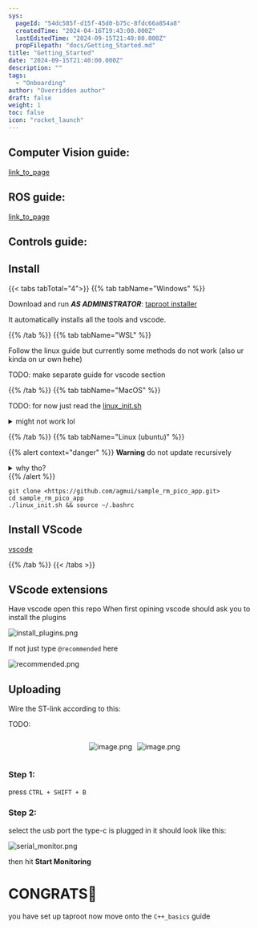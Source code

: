 ```yaml
---
sys:
  pageId: "54dc585f-d15f-45d0-b75c-8fdc66a854a8"
  createdTime: "2024-04-16T19:43:00.000Z"
  lastEditedTime: "2024-09-15T21:40:00.000Z"
  propFilepath: "docs/Getting_Started.md"
title: "Getting_Started"
date: "2024-09-15T21:40:00.000Z"
description: ""
tags:
  - "Onboarding"
author: "Overridden author"
draft: false
weight: 1
toc: false
icon: "rocket_launch"
---
```


## Computer Vision guide:

[link_to_page](86d45bc0-388b-4d26-8848-44f255f73d0e)

## ROS guide:

[link_to_page](3c76c1de-ec8f-46d6-8b0a-294005edc2d5)

## Controls guide:

## Install

{{< tabs tabTotal="4">}}
{{% tab tabName="Windows" %}}

Download and run _**AS ADMINISTRATOR**_: [taproot installer](https://github.com/Thornbots/TeachingFreshies/releases/tag/1.0)

It automatically installs all the tools and vscode.

{{% /tab %}}
{{% tab tabName="WSL" %}}

Follow the linux guide but currently some methods do not work (also ur kinda on ur own hehe)

TODO: make separate guide for vscode section

{{% /tab %}}
{{% tab tabName="MacOS" %}}

TODO: for now just read the [linux_init.sh](https://github.com/agmui/sample_rm_pico_app/blob/main/linux_init.sh)

<details>
<summary>might not work lol</summary>

`brew install libusb pkg-config`

Next install: [vscode](https://code.visualstudio.com/Download)

</details>

{{% /tab %}}
{{% tab tabName="Linux (ubuntu)" %}}

{{% alert context="danger" %}}
**Warning** do not update recursively
<details>
<summary>why tho?</summary>
There are some submodules that may go on for a while (like tinyusb) and I highly
recommend you don't need to get them.
If you want to see what submodules I update just look in `linux_init.sh`
</details>
{{% /alert %}}

```shell
git clone <https://github.com/agmui/sample_rm_pico_app.git>
cd sample_rm_pico_app
./linux_init.sh && source ~/.bashrc
```

## Install VScode

[vscode](https://code.visualstudio.com/Download)

{{% /tab %}}
{{< /tabs >}}

## VScode extensions

Have vscode open this repo
When first opining vscode should ask you to install the plugins

![install_plugins.png](https://prod-files-secure.s3.us-west-2.amazonaws.com/d518164a-d88e-44d1-a4ee-3adb3bd8bce0/89bd30f0-1825-4e77-867b-0a41ce370880/install_plugins.png?X-Amz-Algorithm=AWS4-HMAC-SHA256&X-Amz-Content-Sha256=UNSIGNED-PAYLOAD&X-Amz-Credential=ASIAZI2LB466Q4NPDTM6%2F20250226%2Fus-west-2%2Fs3%2Faws4_request&X-Amz-Date=20250226T121415Z&X-Amz-Expires=3600&X-Amz-Security-Token=IQoJb3JpZ2luX2VjECQaCXVzLXdlc3QtMiJHMEUCIQCxVqujynLXJXgv8AX70XzNV0KF8NXF9MqTAFOqh6VaVAIgRzZKPjlC8YK3fuHqBUVYwklUPT3jX28cNDTuLhL9wmwq%2FwMIXRAAGgw2Mzc0MjMxODM4MDUiDKjX4H6CGDJYCb396SrcA34NfaoRzTUHf%2FjDT7Ln7khaS522jjuDJNj8jd4MJHprw6MM1jK1Uuh8nPuETQlVMhLKHp0JanyZt8jwMBGtE79NsQo32PctuwBbuYaUG6sbXlEVeTn%2FQEH2rPz%2BP0R42vdPF6dAyUm0uM2nJmpT8ugsOnHSciykZj3j3zfPmZ21fXNlteLA59iO0cmorlF4AB74GoUiRCzLYYxe8XVNpy7M%2FGGLNMKvro%2B7LdDbgfRoCZAmSHHRLB0h1q%2BTaWYcjFGVFTjMBverTInmxZUpdb448B3HlGG3LlTUHbUU3mJjn7segplqt9p8ftfEYBtoThsru%2Bb06Bq5C7I6FxrtZAVCBpmudkoFLRfjbBp6GePuiiwT3ptkuTH9L2J9C2BNqFT99ksavBnvN0rxuZbavLKliTNeETXSGvyN0lCdDHGzItk0rrqFvnF9pAi7d12hMw6MO%2FI6NXVFGKIsz1%2B29eGCe5vw7d%2BoBLf6nBkvXq7vDHtMVuZAFj5Kyt8nnxZve6NA27WL9Z0RSD6lA3bX6p3vib6jJiarEGJgj7knTmUdmMjJJAxdI%2ByOrlOylqiEudCLVxMWMijbKOAqN7mJNpduFfZvVdcMRZ7HtBPQadSAjRwX8XKD8FPJwKLGMJOI%2FL0GOqUB07WwOPuhNSkbqen%2BjcSSubsVOjK5%2Bbuc%2FoEt%2FjJyWeJ180Z510bVxR4oJmaiuBecgAF%2BquP8VynfZndYJPMphJoPlw3JNM36cv13BR5r8PEJOSUNLk8QCZ%2BDi7aQQbTpPakjx%2B9A%2BkN%2FwulhfVEqswOU23RScvzCvBQxwqUJtEx2EROzoWRVwBC8i4Yl1T54qgi7DkkBh8DVoOz%2Bxf3IErm2k%2F9z&X-Amz-Signature=5b6dd938a6fb304f9aa137627998b548c83902a7a88a6ebd5f3eea0a3f07d0b6&X-Amz-SignedHeaders=host&x-id=GetObject)

If not just type `@recommended` here  

![recommended.png](https://prod-files-secure.s3.us-west-2.amazonaws.com/d518164a-d88e-44d1-a4ee-3adb3bd8bce0/61e661e9-5d85-4dfc-be0d-8d2097a5e793/recommended.png?X-Amz-Algorithm=AWS4-HMAC-SHA256&X-Amz-Content-Sha256=UNSIGNED-PAYLOAD&X-Amz-Credential=ASIAZI2LB466Q4NPDTM6%2F20250226%2Fus-west-2%2Fs3%2Faws4_request&X-Amz-Date=20250226T121415Z&X-Amz-Expires=3600&X-Amz-Security-Token=IQoJb3JpZ2luX2VjECQaCXVzLXdlc3QtMiJHMEUCIQCxVqujynLXJXgv8AX70XzNV0KF8NXF9MqTAFOqh6VaVAIgRzZKPjlC8YK3fuHqBUVYwklUPT3jX28cNDTuLhL9wmwq%2FwMIXRAAGgw2Mzc0MjMxODM4MDUiDKjX4H6CGDJYCb396SrcA34NfaoRzTUHf%2FjDT7Ln7khaS522jjuDJNj8jd4MJHprw6MM1jK1Uuh8nPuETQlVMhLKHp0JanyZt8jwMBGtE79NsQo32PctuwBbuYaUG6sbXlEVeTn%2FQEH2rPz%2BP0R42vdPF6dAyUm0uM2nJmpT8ugsOnHSciykZj3j3zfPmZ21fXNlteLA59iO0cmorlF4AB74GoUiRCzLYYxe8XVNpy7M%2FGGLNMKvro%2B7LdDbgfRoCZAmSHHRLB0h1q%2BTaWYcjFGVFTjMBverTInmxZUpdb448B3HlGG3LlTUHbUU3mJjn7segplqt9p8ftfEYBtoThsru%2Bb06Bq5C7I6FxrtZAVCBpmudkoFLRfjbBp6GePuiiwT3ptkuTH9L2J9C2BNqFT99ksavBnvN0rxuZbavLKliTNeETXSGvyN0lCdDHGzItk0rrqFvnF9pAi7d12hMw6MO%2FI6NXVFGKIsz1%2B29eGCe5vw7d%2BoBLf6nBkvXq7vDHtMVuZAFj5Kyt8nnxZve6NA27WL9Z0RSD6lA3bX6p3vib6jJiarEGJgj7knTmUdmMjJJAxdI%2ByOrlOylqiEudCLVxMWMijbKOAqN7mJNpduFfZvVdcMRZ7HtBPQadSAjRwX8XKD8FPJwKLGMJOI%2FL0GOqUB07WwOPuhNSkbqen%2BjcSSubsVOjK5%2Bbuc%2FoEt%2FjJyWeJ180Z510bVxR4oJmaiuBecgAF%2BquP8VynfZndYJPMphJoPlw3JNM36cv13BR5r8PEJOSUNLk8QCZ%2BDi7aQQbTpPakjx%2B9A%2BkN%2FwulhfVEqswOU23RScvzCvBQxwqUJtEx2EROzoWRVwBC8i4Yl1T54qgi7DkkBh8DVoOz%2Bxf3IErm2k%2F9z&X-Amz-Signature=88b534f637235e98b97727631e852f2a80aa7349863c1f2d677bf9fefc42d134&X-Amz-SignedHeaders=host&x-id=GetObject)

## Uploading

Wire the ST-link according to this:

TODO:

<div style="display: flex;flex-direction: row; column-gap:10px; max-width: 630px;justify-content: center;">
<div>

![image.png](https://prod-files-secure.s3.us-west-2.amazonaws.com/d518164a-d88e-44d1-a4ee-3adb3bd8bce0/210ecb78-1116-4d7b-b9b7-2292f66fa2c2/image.png?X-Amz-Algorithm=AWS4-HMAC-SHA256&X-Amz-Content-Sha256=UNSIGNED-PAYLOAD&X-Amz-Credential=ASIAZI2LB466XQUIUFUN%2F20250226%2Fus-west-2%2Fs3%2Faws4_request&X-Amz-Date=20250226T121418Z&X-Amz-Expires=3600&X-Amz-Security-Token=IQoJb3JpZ2luX2VjECQaCXVzLXdlc3QtMiJHMEUCIQDqlq9Is6aH6r34n3OIsbn%2FcYirw0MwG9nbvl%2F%2Bmg2W%2BwIgcxEwIQeqcXwep8icGbGpCSqPJnutNIqNv9CTmuLiaYQq%2FwMIXRAAGgw2Mzc0MjMxODM4MDUiDCObwOTJOv5gAC3DPyrcA7YGzCB9XQOBI0M9D43RiIAKDnt4o5w9KQ%2FpfgTbg83Tivy0jpkbvlB%2FWqurexWUro1qAyAU8hYbCeuANpp1cfdwCZoNNaye9zoH5ofx9rW9Vq2lNfLbZZvww0%2F0fT0ot8%2BU3CrDKvoO6k0bL8WkiAg7Tgo70U0GzhQCImb%2FInX8387aVJ3BJTP2V%2BjtlSsFFq0dbmmUSnxn2r%2Bmpb%2Bpwpgk9iJKesnVl7Ufk%2F6uM7KRRgVNfyqDOaSZxh5ndYx0%2B6CNWVvNMSUKEaqIgf0z388enizQdfy3sKqOY0xt3H9oJoScsZ%2FbBXoT%2FSa%2FOdwQRNZMeGSkBjxQCKY7ZuXhq%2Fimnx%2FaDVENmSzfeMUFMo5IyUwtPSLzxBvJEoMrAd2WfKx7HMtTnBliW7OUf2bUsPAp%2BbWxBa9V%2F6dHFRWSDyDdqBJCxaG3Eo61MVjt410B7Zip3o4OrLaxhi%2Fu72hBU6ODR6RlDrGFkxfaUlRMBxAkLPfUzV2UmDgbSHAPu7O5Cy9M5Mc6NqajjEZDS2hQdOtFHA4%2BnUUaY5uYhn4c1onMRC5dUvYqq06gjjcEzX2vBkqPeSw1cMiRFDN52e%2Bboqwyr8iaJwaw7udsjzYS9XF1%2F74JRxFXN0x5bhJiMNyI%2FL0GOqUBvJFqNtx%2BYvRleWH5zbLNSJOuwkDJZBuIj9YsbDFzS1K9Gbp9KH4AZkossDwOfrWGm7hlZ2dhNTnIn78VB%2Fs3ZAflMx6rIiqUqiLKIKCO7jW8WCX%2BnfUlBEYW6Cdt9xeuvd3h%2Bow%2BFrQs9bC8Seworb3KDMpncrNsw3KuhMcgxcsafZzKpBIUWaDVRLHGwLyiiDdlsDeZYQMc9AIsrPPMRpf80XUb&X-Amz-Signature=3294acacf03ab36f8d0749b125c61d8b79362a1162e28df3174fcf5beaace534&X-Amz-SignedHeaders=host&x-id=GetObject)

</div>
<div>

![image.png](https://prod-files-secure.s3.us-west-2.amazonaws.com/d518164a-d88e-44d1-a4ee-3adb3bd8bce0/33a0fd0f-8ca6-4a86-8e09-26e95ded1fff/image.png?X-Amz-Algorithm=AWS4-HMAC-SHA256&X-Amz-Content-Sha256=UNSIGNED-PAYLOAD&X-Amz-Credential=ASIAZI2LB4663KBAPJJN%2F20250226%2Fus-west-2%2Fs3%2Faws4_request&X-Amz-Date=20250226T121418Z&X-Amz-Expires=3600&X-Amz-Security-Token=IQoJb3JpZ2luX2VjECQaCXVzLXdlc3QtMiJHMEUCIF2wz5P%2FRlz%2BS0QBVaP0LtTRWL3rT1QZPpg2SCPooqkkAiEAzOAy2ym7W2Nq27zy9EAcdvp7L9%2FIktmO%2Bx%2FLjhPJNboq%2FwMIXRAAGgw2Mzc0MjMxODM4MDUiDCP0nL681juhQdNkDSrcA6kkiu0SjaGskg8R6XniEtqd1CXDMjIWyNL8ceLmhUstqGUwIikr2DhfLJWffpkyuUZ71zahPRE5ur34L0XIoK0wMqN1F%2BVqG8FuOsiGvsH5%2FCPhjJZ%2BeJqa%2BCCJYjKZb66qkxaTkJ3GwdizOPLTPMAUTMvk4Wv3aXLU1cgadM1OmaOvAKKOn%2BWB8g2TFt9SK2pOBWjratDT7Cu1BGoBFdyYi%2BlBUtGvEQrdj3KvXjGjWI3vPbxFity%2B3hiXFX3miAaRxYtXMdwrv0KTAhKYQhrsyViPmry0Wi4u2bL6QqtDh7a4L1gxoqvy%2F3pIsJE1AJhhkiuOqxgP6TD5tKP%2FzN31I%2FNcd26scvrQ2iC5HkrdwH9EcVq7iS2HCm3cRhQN1PVD2nwjKVKxZcksHV0HBdgpfzUSyf7SMVP86DqfgKiN9CBgeki7dDupraKI6vw5aGPyHcQcNcfZJAGdXjgSfzyl%2FJwXxSjzU2U68LNQI0IUlYUTSb2qR5APUh%2BaGURvNGF9B8ecT6v5rCAqLXaMbjSA7KqfwYRK8zx1urqG%2FwKorLfGwFucWvDFIv5g8jUH5fkuTn8aACEDypXzyaUfJ00i0AfrTD3h9cl%2Bbzt%2FkOR7osg%2Bm5QZJMV9wxNFMNCI%2FL0GOqUB4vPcndBf3%2FEV2tPCNWU%2BmjWcMTurSB9%2FEQneTZ0mVnHs9pCVpWNfdL0ZZUKZwEzJ%2BwE%2BM70uDGUHRNHQosWlDjOLXxITD%2FB9Ty4jxLFHF61X%2BJLyR1OduOU%2BYBZ8c%2FQFp7xnDQJcJbV%2FUGb8MvCU5OZ8VgtyV2%2FRt2%2BLprV37bBALRX5Zdy%2BkZ4o1aoWyQscEyYmbqgiQ1h0bQC%2FT%2BFEnYbB7fZf&X-Amz-Signature=04c0150a665fbfb3523a3afe5084f4d96525ed782080370d988e45d522d4f7a3&X-Amz-SignedHeaders=host&x-id=GetObject)

</div>
</div>

### Step 1:

press `CTRL + SHIFT + B`

### Step 2:

select the usb port the type-c is plugged in it should look like this:

![serial_monitor.png](https://prod-files-secure.s3.us-west-2.amazonaws.com/d518164a-d88e-44d1-a4ee-3adb3bd8bce0/f03f4774-05d4-4393-b6a0-d5efb6d315ab/serial_monitor.png?X-Amz-Algorithm=AWS4-HMAC-SHA256&X-Amz-Content-Sha256=UNSIGNED-PAYLOAD&X-Amz-Credential=ASIAZI2LB466Q4NPDTM6%2F20250226%2Fus-west-2%2Fs3%2Faws4_request&X-Amz-Date=20250226T121415Z&X-Amz-Expires=3600&X-Amz-Security-Token=IQoJb3JpZ2luX2VjECQaCXVzLXdlc3QtMiJHMEUCIQCxVqujynLXJXgv8AX70XzNV0KF8NXF9MqTAFOqh6VaVAIgRzZKPjlC8YK3fuHqBUVYwklUPT3jX28cNDTuLhL9wmwq%2FwMIXRAAGgw2Mzc0MjMxODM4MDUiDKjX4H6CGDJYCb396SrcA34NfaoRzTUHf%2FjDT7Ln7khaS522jjuDJNj8jd4MJHprw6MM1jK1Uuh8nPuETQlVMhLKHp0JanyZt8jwMBGtE79NsQo32PctuwBbuYaUG6sbXlEVeTn%2FQEH2rPz%2BP0R42vdPF6dAyUm0uM2nJmpT8ugsOnHSciykZj3j3zfPmZ21fXNlteLA59iO0cmorlF4AB74GoUiRCzLYYxe8XVNpy7M%2FGGLNMKvro%2B7LdDbgfRoCZAmSHHRLB0h1q%2BTaWYcjFGVFTjMBverTInmxZUpdb448B3HlGG3LlTUHbUU3mJjn7segplqt9p8ftfEYBtoThsru%2Bb06Bq5C7I6FxrtZAVCBpmudkoFLRfjbBp6GePuiiwT3ptkuTH9L2J9C2BNqFT99ksavBnvN0rxuZbavLKliTNeETXSGvyN0lCdDHGzItk0rrqFvnF9pAi7d12hMw6MO%2FI6NXVFGKIsz1%2B29eGCe5vw7d%2BoBLf6nBkvXq7vDHtMVuZAFj5Kyt8nnxZve6NA27WL9Z0RSD6lA3bX6p3vib6jJiarEGJgj7knTmUdmMjJJAxdI%2ByOrlOylqiEudCLVxMWMijbKOAqN7mJNpduFfZvVdcMRZ7HtBPQadSAjRwX8XKD8FPJwKLGMJOI%2FL0GOqUB07WwOPuhNSkbqen%2BjcSSubsVOjK5%2Bbuc%2FoEt%2FjJyWeJ180Z510bVxR4oJmaiuBecgAF%2BquP8VynfZndYJPMphJoPlw3JNM36cv13BR5r8PEJOSUNLk8QCZ%2BDi7aQQbTpPakjx%2B9A%2BkN%2FwulhfVEqswOU23RScvzCvBQxwqUJtEx2EROzoWRVwBC8i4Yl1T54qgi7DkkBh8DVoOz%2Bxf3IErm2k%2F9z&X-Amz-Signature=d471c85607da9d42dfb335b0dd454623117e030e93a4f29c7f5d2ef4a50eb8c2&X-Amz-SignedHeaders=host&x-id=GetObject)

then hit **Start Monitoring**

# CONGRATS🎉

you have set up taproot now move onto the `C++_basics` guide
